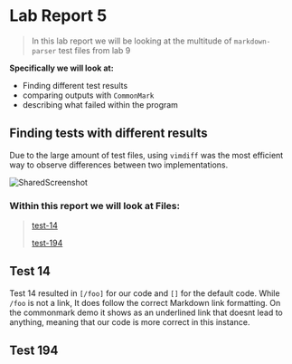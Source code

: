 # Lab Report 5

> In this lab report we will be looking at the multitude of `markdown-parser` test files from lab 9
>
**Specifically we will look at:**
- Finding different test results
- comparing outputs with `CommonMark`
- describing what failed within the program


## Finding tests with different results
Due to the large amount of test files, using `vimdiff` was the most efficient way to observe differences between two implementations.

![SharedScreenshot](https://user-images.githubusercontent.com/103291577/172047116-3cdea2ff-bada-4d16-9f37-ca423f327cd3.jpg)

### Within this report we will look at Files:

>[test-14](https://github.com/nidhidhamnani/markdown-parser/blob/main/test-files/14.md)
>
>[test-194](https://github.com/nidhidhamnani/markdown-parser/blob/main/test-files/194.md)

## Test 14
Test 14 resulted in `[/foo]` for our code and `[]` for the default code. While `/foo` is not a link, It does follow the correct Markdown link formatting. On the commonmark demo it shows as an underlined link that doesnt lead to anything, meaning that our code is more correct in this instance.

## Test 194

